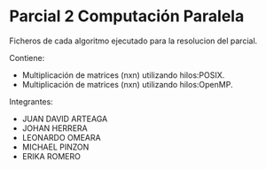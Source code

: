 # Parcial 2 Computación Paralela

Ficheros de cada algoritmo ejecutado para la resolucion del parcial. 

Contiene: 

* Multiplicación de matrices (nxn) utilizando hilos:POSIX.
* Multiplicación de matrices (nxn) utilizando hilos:OpenMP.

Integrantes: 

* JUAN DAVID ARTEAGA
* JOHAN HERRERA
* LEONARDO OMEARA
* MICHAEL PINZON
* ERIKA ROMERO





